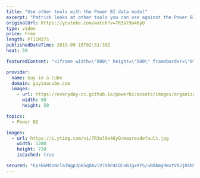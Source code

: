 ```yaml
---
title: "Use other tools with the Power BI data model"
excerpt: "Patrick looks at other tools you can use against the Power BI Desktop diagnostic port besides DAX Studio. From clearing the model cache, to getting other information, this is a handy way to look at your Power BI Desktop file.  PowerShell - Get Diagnostic Port - https://gist.github.com/guyinacube/af42d725bc329d54f2c2480a61e8bf98"
originalUrl: https://youtube.com/watch?v=7R3ol9a46yQ
type: video
price: Free
length: PT11M37S
publishedDateTime: 2019-09-16T02:31:39Z
heat: 50

featuredContent: "<iframe width=\"800\" height=\"500\" frameborder=\"0\" src=\"https://www.youtube.com/embed/7R3ol9a46yQ\" allow=\"accelerometer; autoplay; encrypted-media; gyroscope; picture-in-picture\" allowfullscreen></iframe>"

provider:
  name: Guy in a Cube
  domain: guyinacube.com
  images:
    - url: https://everyday-cc.github.io/powerbi/assets/images/organizations/guyinacube.com-50x50.jpg
      width: 50
      height: 50

topics:
  - Power BI

images:
  - url: https://i.ytimg.com/vi/7R3ol9a46yQ/maxresdefault.jpg
    width: 1280
    height: 720
    isCached: true

secured: "Eps6GMdo8claIWgp3pB5q0AvlV7VAP4CQCoBJgxRYS/uBDAmg9mvtV0JjOsN9Z+ANao4PgEo0Gh/OTqIqEBCu5jcUHG0x/81ATd6ZuVKpzniLLerUlmF+YaYPVTZR7TekWFq9lod0kLs7nrFYkW1yzr/M9v67IaOWlnjJiJXU0UQYKxl2QhKp4pwj9fp4il0xjitqYOG4e2VquCZx6g5UOqez3pWPDOXiK95YSYuopm77cPx/YyOFtWdCXX0i78TvUy0KLtaUyMVn5CsPawEND2ehF0iH/KWyLTquYGltgvvW2zedY8F4kWl6KrsajFVjmea8aGTHU76itFDr6nkwi5VbKgxKNaKcInzDVD3jk/H0HgmCLo9McYYwGVRlzW2jjoYsptuOsE4MLz8RNcOhV6Mgdvac5AjHxoPQZHxtzw=;4J4lFhrbb8mIoaw3RK0gQQ=="
---
```



